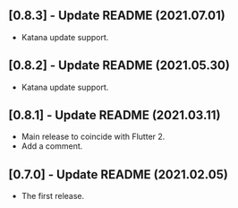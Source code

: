 ## [0.8.3] - Update README (2021.07.01)

* Katana update support.

## [0.8.2] - Update README (2021.05.30)

* Katana update support.

## [0.8.1] - Update README (2021.03.11)

* Main release to coincide with Flutter 2.
* Add a comment.

## [0.7.0] - Update README (2021.02.05)

* The first release.
